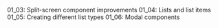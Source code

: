 01_03: Split-screen component improvements
01_04: Lists and list items
01_05: Creating different list types
01_06: Modal components
